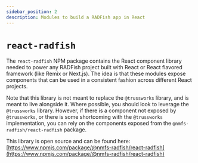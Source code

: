 ```yaml
---
sidebar_position: 2
description: Modules to build a RADFish app in React
---
```


# `react-radfish`

The `react-radfish` NPM package contains the React component library needed to power any RADFish project built with React or React flavored framework (like Remix or Next.js). The idea is that these modules expose components that can be used in a consistent fashion across different React projects.

Note that this library is not meant to replace the `@trussworks` library, and is meant to live alongside it. Where possible, you should look to leverage the `@trussworks` library. However, if there is a component not exposed by `@trussworks`, or there is some shortcoming with the `@trussworks` implementation, you can rely on the components exposed from the `@nmfs-radfish/react-radfish` package.

This library is open source and can be found here: [https://www.npmjs.com/package/@nmfs-radfish/react-radfish](https://www.npmjs.com/package/@nmfs-radfish/react-radfish)
